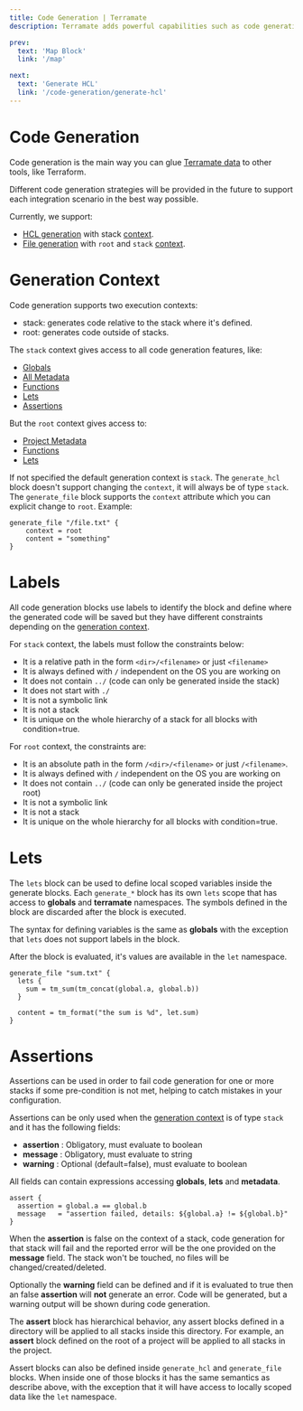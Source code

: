 ```yaml
---
title: Code Generation | Terramate
description: Terramate adds powerful capabilities such as code generation, stacks, orchestration, change detection, data sharing and more to Terraform.

prev:
  text: 'Map Block'
  link: '/map'

next:
  text: 'Generate HCL'
  link: '/code-generation/generate-hcl'
---
```


# Code Generation

Code generation is the main way you can glue [Terramate data](../data-sharing/index.md)
to other tools, like Terraform.

Different code generation strategies will be provided in the future to support
each integration scenario in the best way possible.

Currently, we support:

* [HCL generation](./generate-hcl.md) with stack [context](#generation-context).
* [File generation](./generate-file.md) with `root` and `stack` [context](#generation-context).

# Generation Context

Code generation supports two execution contexts:

- stack: generates code relative to the stack where it's defined.
- root: generates code outside of stacks.

The `stack` context gives access to all code generation features, like:

* [Globals](../data-sharing/index.md#globals)
* [All Metadata](../data-sharing/index.md#metadata)
* [Functions](../functions/index.md)
* [Lets](#lets)
* [Assertions](#assertions)

But the `root` context gives access to:

* [Project Metadata](../data-sharing/index.md#project-metadata)
* [Functions](../functions/index.md)
* [Lets](#lets)

If not specified the default generation context is `stack`.
The `generate_hcl` block doesn't support changing the `context`, it will always be
of type `stack`. The `generate_file` block supports the `context` attribute which you can explicit change to `root`.
Example:

```hcl
generate_file "/file.txt" {
    context = root
    content = "something"
}
```

# Labels

All code generation blocks use labels to identify the block and define where
the generated code will be saved but they have different constraints depending
on the [generation context](#generation-context).

For `stack` context, the labels must follow the constraints below:

* It is a relative path in the form `<dir>/<filename>` or just `<filename>`
* It is always defined with `/` independent on the OS you are working on
* It does not contain `../` (code can only be generated inside the stack)
* It does not start with `./`
* It is not a symbolic link
* It is not a stack
* It is unique on the whole hierarchy of a stack for all blocks with condition=true.

For `root` context, the constraints are:

* It is an absolute path in the form `/<dir>/<filename>` or just `/<filename>`.
* It is always defined with `/` independent on the OS you are working on
* It does not contain `../` (code can only be generated inside the project root)
* It is not a symbolic link
* It is not a stack
* It is unique on the whole hierarchy for all blocks with condition=true.

# Lets

The `lets` block can be used to define local scoped variables inside the
generate blocks. Each `generate_*` block has its own `lets` scope that
has access to **globals** and **terramate** namespaces. The symbols defined
in the block are discarded after the block is executed.

The syntax for defining variables is the same as **globals** with the
exception that `lets` does not support labels in the block.

After the block is evaluated, it's values are available in the `let`
namespace.

```hcl
generate_file "sum.txt" {
  lets {
    sum = tm_sum(tm_concat(global.a, global.b))
  }

  content = tm_format("the sum is %d", let.sum)
}
```

# Assertions

Assertions can be used in order to fail code generation for one or more stacks
if some pre-condition is not met, helping to catch mistakes in your configuration.

Assertions can be only used when the [generation context](#generation-context)
is of type `stack` and it has the following fields:

* **assertion** : Obligatory, must evaluate to boolean
* **message** : Obligatory, must evaluate to string
* **warning** : Optional (default=false), must evaluate to boolean

All fields can contain expressions accessing **globals**, **lets** and **metadata**.

```hcl
assert {
  assertion = global.a == global.b
  message   = "assertion failed, details: ${global.a} != ${global.b}"
}
```

When the **assertion** is false on the context of a stack, code generation for
that stack will fail and the reported error will be the one provided on the
**message** field. The stack won't be touched, no files will be changed/created/deleted.

Optionally the **warning** field can be defined and if it is evaluated to true
then an false **assertion** will **not** generate an error. Code will be generated,
but a warning output will be shown during code generation.

The **assert** block has hierarchical behavior, any assert blocks defined in a
directory will be applied to all stacks inside this directory. For example, an
**assert** block defined on the root of a project will be applied to all stacks
in the project.

Assert blocks can also be defined inside `generate_hcl` and `generate_file` blocks.
When inside one of those blocks it has the same semantics as describe above, with
the exception that it will have access to locally scoped data like the `let` namespace.
